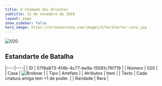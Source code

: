 ```yaml
---
title: O Chamado dos Arcontes
subtitle: 15 de novembro de 2018
layout: page
show_sidebar: false
hero_image: https://archonarcana.com/images/5/5e/Starter-cota.jpg
---
```


![020](https://cdn.keyforgegame.com/media/card_front/pt/341_020_3FQVR3V3CR7F_pt.png)

## Estandarte de Batalha

|----|----|
| ID | 57f8a873-414b-4c77-be9a-15561c76f719 |
| Número | 020 |
| Casa | ![Brobnar](https://archonarcana.com/images/thumb/e/e0/Brobnar.png/22px-Brobnar.png "Brobnar") |
| Tipo | Artefato |
| Atributos | Item |
| Texto | Cada criatura amiga tem +1 de poder. |
| Raridade | Rara |
